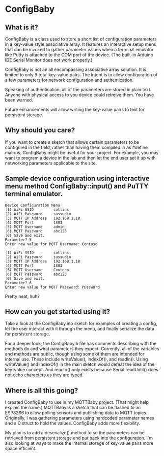 # ConfigBaby

## What is it?

ConfigBaby is a class used to store a short list of configuration parameters in a key-value style associative array. It features an interactive setup menu that can be invoked to gather parameter values when a terminal emulator like Putty is attached to the COM port of the device. (The built-in Arduino IDE Serial Monitor does not work properly.)

ConfigBaby is not an all encompassing associative array solution. It is limited to only 9 total key-value pairs. The intent is to allow configuration of a few parameters for network configuration and authentication.

Speaking of authentication, all of the parameters are stored in plain text. Anyone with physical access to you device could retreive them. You have been warned.

Future enhancements will allow writing the key-value pairs to text for persistent storage.

## Why should you care?

If you want to create a sketch that allows certain parameters to be configured in the field, rather than having them compiled in as #define macros, ConfigBaby might be useful for your project. For example, you may want to program a device in the lab and then let the end user set it up with networking parameters applicable to the site.

## Sample device configuration using interactive menu method ConfigBaby::input() and PuTTY terminal emulator.

```
Device Configuration Menu
(1) WiFi SSID         collins
(2) WiFi Password     sussudio
(3) MQTT IP Address   192.168.1.18
(4) MQTT Port         1883
(5) MQTT Username     admin
(6) MQTT Password     abc123
(0) Save and exit.
Parameter? 5
Enter new value for MQTT Username: Contoso

(1) WiFi SSID         collins
(2) WiFi Password     sussudio
(3) MQTT IP Address   192.168.1.18
(4) MQTT Port         1883
(5) MQTT Username     Contoso
(6) MQTT Password     abc123
(0) Save and exit.
Parameter? 6
Enter new value for MQTT Password: P@ssw0rd
```

Pretty neat, huh?

## How can you get started using it?

Take a look at the ConfigBaby.ino sketch for examples of creating a config, let the user interact with it through the menu, and finally serialize the data for persistent storage.

For a deeper look, the ConfigBaby.h file has comments describing with the methods do and what parameters they expect. Currently, all of the variables and methods are public, though using some of them are intended for internal use. These include writeValue(), indexOf(), and readln(). Using writeValue() and indexOf() in the main sketch would defeat the idea of the key-value concept. And readln() only exists because Serial.readUntil() does not echo characters as they are typed.

## Where is all this going?

I created ConfigBaby to use in my MQTTBaby project. (That might help explain the name.) MQTTBaby is a sketch that can be flashed to an ESP8266 to allow polling sensors and publishing data to MQTT topics. Originally, I was gathering parameters using hardcoded parameter names and a C struct to hold the values. ConfigBaby adds more flexibility.

My plan is to add a deserialize() method to so the parameters can be retrieved from persistent storage and put back into the configuration. I'm also looking at ways to make the internal storage of key-value pairs more space efficient.
